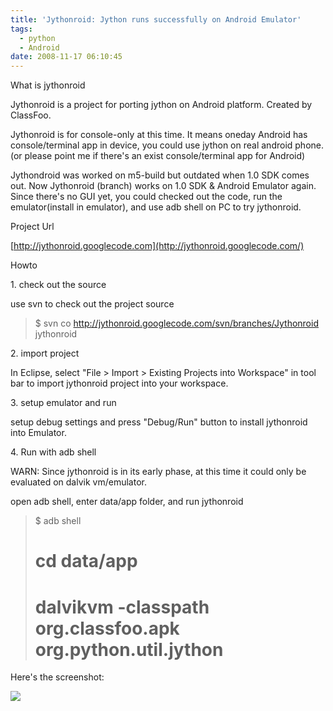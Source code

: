 ```yaml
---
title: 'Jythonroid: Jython runs successfully on Android Emulator'
tags:
  - python
  - Android
date: 2008-11-17 06:10:45
---
```


What is jythonroid

Jythonroid is a project for porting jython on Android platform. Created by ClassFoo.

Jythonroid is for console-only at this time. It means oneday Android has console/terminal app in device, you could use jython on real android phone. (or please point me if there's an exist console/terminal app for Android)

Jythondroid was worked on m5-build but outdated when 1.0 SDK comes out. Now Jythonroid (branch) works on 1.0 SDK &amp; Android Emulator again. Since there's no GUI yet, you could checked out the code, run the emulator(install in emulator), and use adb shell on PC to try jythonroid.

Project Url

[http://jythonroid.googlecode.com](http://jythonroid.googlecode.com/)

Howto 

1\. check out the source

use svn to check out the project source

> $ svn co http://jythonroid.googlecode.com/svn/branches/Jythonroid jythonroid

2\. import project

In Eclipse, select "File > Import > Existing Projects into Workspace" in tool bar to import jythonroid project into your workspace.

3\. setup emulator and run

setup debug settings and press "Debug/Run" button to install jythonroid into Emulator.

4\. Run with adb shell

WARN: Since jythonroid is in its early phase, at this time it could only be evaluated on dalvik vm/emulator.

open adb shell, enter data/app folder, and run jythonroid

> $ adb shell
> # cd data/app
> # dalvikvm -classpath org.classfoo.apk org.python.util.jython
Here's the screenshot:

[![](http://2.bp.blogspot.com/_2xGPUuRo1sg/SSEGsza7S7I/AAAAAAAAAXw/k57NuDV-LQY/s400/%E5%9C%96%E7%89%87+1.png)](http://2.bp.blogspot.com/_2xGPUuRo1sg/SSEGsza7S7I/AAAAAAAAAXw/k57NuDV-LQY/s1600-h/%E5%9C%96%E7%89%87+1.png)
